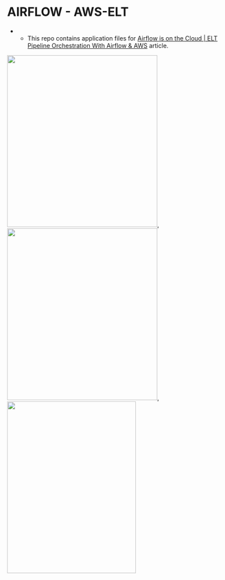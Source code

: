 # AIRFLOW - AWS-ELT

- - This repo contains application files for [Airflow is on the Cloud | ELT Pipeline Orchestration With Airflow & AWS](https://medium.com/towards-artificial-intelligence/lets-orchestrate-with-airflow-step-by-step-airflow-implementations-8100d8fe58b0) article.



<img src="https://airflow.apache.org/images/feature-image.png" width="350" height="400">, <img src="https://a0.awsstatic.com/libra-css/images/logos/aws_logo_smile_1200x630.png" width="350" height="400">, <img src="https://www.aalpha.net/wp-content/uploads/2019/05/postgre-database-development-india.png" width="300" height="400">
